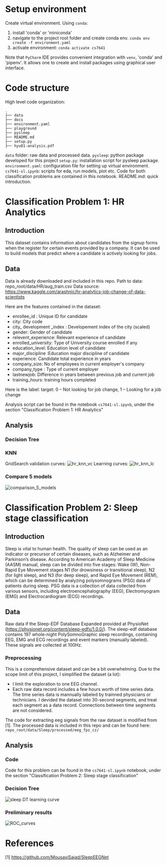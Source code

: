 # Setup environment
Create virtual environment.
Using `conda`:
1. install 'conda' or 'miniconda'
2. navigate to the project root folder and create conda env.
`conda env create -f environment.yaml`
3. activate environment:
`conda activate cs7641`

Note that `PyCharm` IDE provides convenient integration with `venv`, 'conda' and 'pipenv'. It allows one to create and install packages using graphical user interface.

# Code structure
High level code organization:
```
.
├── data
├── docs
├── environment.yaml
├── playground
├── pysleep
├── README.md
├── setup.py
├── hyu81-analysis.pdf
```

`data` folder: raw data and processed data.
`pysleep`: python package developed for this project
`setup.py`: installation script for pysleep package.
`environment.yaml`: configuration file for setting up virtual environment.
`cs7641-sl.ipynb`: scripts for eda, run models, plot etc. Code for both classification problems are contained in this notebook.
README.md: quick introduction.


# Classification Problem 1: HR Analytics
## Introduction
This dataset contains information about candidates from the signup forms when the register for certain events provided by a company. It can be used to build models that predict where a candidate is actively looking for jobs.

## Data
Data is already downloaded and included in this repo. Path to data: repo_root/data/HR/aug_train.csv
Data source: https://www.kaggle.com/arashnic/hr-analytics-job-change-of-data-scientists

Here are the features contained in the dataset:

- enrollee_id : Unique ID for candidate
- city: City code
- city_ development _index : Developement index of the city (scaled)
- gender: Gender of candidate
- relevent_experience: Relevant experience of candidate
- enrolled_university: Type of University course enrolled if any
- education_level: Education level of candidate
- major_discipline :Education major discipline of candidate
- experience: Candidate total experience in years
- company_size: No of employees in current employer's company
- company_type : Type of current employer
- lastnewjob: Difference in years between previous job and current job
- training_hours: training hours completed

Here is the label:
target: 0 – Not looking for job change, 1 – Looking for a job change

Analysis script can be found in the notebook `cs7641-sl.ipynb`, under the section "Classification Problem 1: HR Analytics"

## Analysis
### Decision Tree

### KNN
GridSearch validation curves:
![hr_knn_vc](media/hr_knn_val_curve.png)
Learning curves:
![hr_knn_lc](media/hr_knn.png)
### Compare 5 models
![comparison_5_models](media/hr_5_models.png)

# Classification Problem 2: Sleep stage classification
## Introduction
Sleep is vital to human health. The quality of sleep can be used as an indicator or precursor of certain diseases, such as Alzheimer and Parkinson’s disease.
According to American Academy of Sleep Medicine (AASM) manual,
sleep can be divided into five stages: Wake (W), Non-Rapid Eye Movement stages N1 (for drowsiness or transitional sleep), N2 (for light sleep), and N3 (for deep sleep), and Rapid Eye Movement (REM),
which can be determined by analyzing polysomnograms (PSG) data of patients during sleep. PSG data is a collection of data collected from various sensors, including electroencephalography (EEG),
Electromyogram (EMG) and Electrocardiogram (ECG) recordings.

## Data
Raw data if the Sleep-EDF Database Expanded provided at PhysioNet (https://physionet.org/content/sleep-edfx/1.0.0/).
The sleep-edf database contains 197 whole-night PolySomnoGraphic sleep recordings, containing EEG, EMG and ECG recordings and event markers (manually labeled).
These signals are collected at 100Hz.
### Preprocessing
This is a comprehensive dataset and can be a bit overwhelming. Due to the scope limit of this project, I simplified the dataset (a lot):
- I limit the exploration to one EEG channel.
- Each raw data record includes a few hours worth of time series data. The time series data is mannually labeled by trainned physicians or technicians. I devided the dataset into 30-second segments, and treat each segment as a data record.
Connections between time segments are not considered.

The code for extracting eeg signals from the raw dataset is modified from [1].
The processed data is included in this repo and can be found here: `repo_root/data/Sleep/processed/eeg_fpz_cz/`

## Analysis 
### Code
Code for this problem can be found in the `cs7641-sl.ipynb` notebook, under the section "Classification Problem 2: Sleep stage classification"
### Decision Tree
![sleep DT learning curve](media/sleep_dt_lc.png)
### Preliminary results
![ROC_curves](media/sleep_models.png)

# References
[1] https://github.com/MousaviSajad/SleepEEGNet 